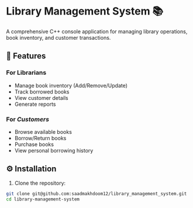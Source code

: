 # Library Management System 📚

A comprehensive C++ console application for managing library operations, book inventory, and customer transactions.

## 🚀 Features

### For Librarians
- Manage book inventory (Add/Remove/Update)
- Track borrowed books
- View customer details
- Generate reports

### For *Customers*
- Browse available books
- Borrow/Return books
- Purchase books
- View personal borrowing history

## ⚙️ Installation

1. Clone the repository:
```bash
git clone git@github.com:saadmakhdoom12/library_management_system.git
cd library-management-system
